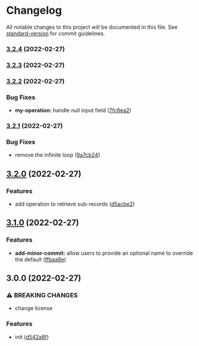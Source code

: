 # Changelog

All notable changes to this project will be documented in this file. See [standard-version](https://github.com/conventional-changelog/standard-version) for commit guidelines.

### [3.2.4](https://github-mostafaolyai/mostafaolyai/change-log/compare/v3.2.3...v3.2.4) (2022-02-27)

### [3.2.3](https://github-mostafaolyai/mostafaolyai/change-log/compare/v3.2.2...v3.2.3) (2022-02-27)

### [3.2.2](https://github-mostafaolyai/mostafaolyai/change-log/compare/v3.2.1...v3.2.2) (2022-02-27)


### Bug Fixes

* **my-operation:** handle null input field ([7fc6ea2](https://github-mostafaolyai/mostafaolyai/change-log/commit/7fc6ea248437f793697e287effe5bcc3c5f0bda1))

### [3.2.1](https://github-mostafaolyai/mostafaolyai/change-log/compare/v3.2.0...v3.2.1) (2022-02-27)


### Bug Fixes

* remove the infinite loop ([9a7cb24](https://github-mostafaolyai/mostafaolyai/change-log/commit/9a7cb244b46d277c050a1f8584ebb85192a59380))

## [3.2.0](https://github-mostafaolyai/mostafaolyai/change-log/compare/v3.1.0...v3.2.0) (2022-02-27)


### Features

* add operation to retrieve sub-records ([d5acbe2](https://github-mostafaolyai/mostafaolyai/change-log/commit/d5acbe2f581546d5386d940121cb9d50a677cceb))

## [3.1.0](https://github-mostafaolyai/mostafaolyai/change-log/compare/v3.0.0...v3.1.0) (2022-02-27)


### Features

* **add-minor-commit:** allow users to provide an optional name to override the default ([ffbaa8e](https://github-mostafaolyai/mostafaolyai/change-log/commit/ffbaa8e4b13910e77b5c5f2795e6a219a6f28e8d))

## 3.0.0 (2022-02-27)


### ⚠ BREAKING CHANGES

* change license

### Features

* init ([d542a8f](https://github-mostafaolyai/mostafaolyai/change-log/commit/d542a8f66637da3595f85d3d12e581d1bb2fae69))
